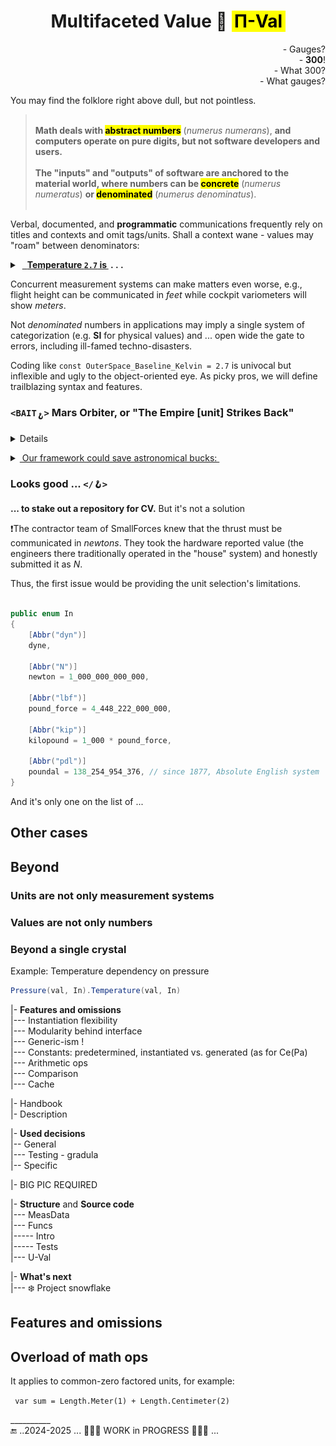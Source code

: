 <h1 align="center">Multifaceted Value 💠 <mark>&thinsp;Π-Val&thinsp;</mark></h1>

<p dir="rtl">?Gauges&nbsp;-<br />!<b>300</b>&nbsp;-<br />
?What 300&nbsp;-<br />?What gauges&nbsp;-</p>

 You may find the folklore right above dull, but not pointless.
 
> &nbsp;\
> **Math deals with <mark>abstract numbers</mark>** (_numerus numerans_), **and computers operate on pure digits, but not software developers and users.\
> \
 The "inputs" and "outputs" of software are anchored to the material world, where numbers can be <mark>concrete</mark>** (_numerus numeratus_) **or <mark>denominated</mark>** (_numerus denominatus_).\
> &nbsp;
 
Verbal, documented, and **programmatic** communications frequently rely on titles and contexts and omit tags/units. Shall a context wane - values may "roam" between denominators:

<details><summary>&nbsp;<ins>&nbsp; <b>Temperature <code>2.7</code> is</b>&thinsp;</ins><b> .&nbsp;.&nbsp;.</b></summary>
<ins>the baseline of the Universe space in <i>Kelvin</i></ins> but in  <i>Celsius</i> or <i>Fahrenheit</i> &nbsp;&mdash;&nbsp; a casual weather for many non-astronauts.<sup>🌡️</sup>
<br /><br />
            
- Earth's closest approach to Mars is ca. `33'900'000` _miles_ but it seems credible in _kilometers_ and _nmi_.
- A child's age of `7` can imply months and years.
- The weekly payment of `1'000` dollars has a national hue: Australian, Canadian, Jamaican, and twenty more.
- _`Jack`_ can be family, given (not only at birth), and a branded name.
- Five stars can mean a constellation and an estimation.

&nbsp; &nbsp;  &nbsp; &nbsp; <sup>🌡️</sup> <samp>`-40°` where **C** and **F** intercept is even more flawed &thinsp;&mdash;&thinsp; is a case required?</samp>

</details>

Concurrent measurement systems can make matters even worse, e.g., flight height can be communicated in <i>feet</i> while cockpit variometers will show <i>meters</i>.

Not _denominated_ numbers in applications may imply a single system of categorization (e.g. **SI** for physical values) and ... open wide the gate to errors, including ill-famed techno-disasters.

Coding like `const OuterSpace_Baseline_Kelvin = 2.7` is univocal but inflexible and ugly to the object-oriented eye. As picky pros, we will define trailblazing syntax and features.

### <a id="mars-orbiter" /><code>&lt;<samp>BAIT</samp><sub>🪝</sub>&gt;</code> Mars Orbiter, or "The Empire [unit] Strikes Back"

<details><summary><ins>&nbsp;<i>Pound-force</i> [lbf] taken for <i>Newton</i> [N] destroyed the NASA Mars Climate Observer in 1999.&nbsp;</ins></summary>
&nbsp;
 
NASA part of the software relied on metric data from the "contractor" (the report doesn't name the known company, and neither do I). Still, the latter sent thrust in the _US Customary units_, based on the good old British **Imperial Pound**. Thus the poor
[Mars Climate Orbiter](https://en.wikipedia.org/wiki/Mars_Climate_Orbiter)<sup><b>w</b></sup> was put below the "survival altitude" orbit. 

```mermaid
---
config:
  look: handDrawn
  theme: neutral
noteBkgColor: rgb(255, 175, 175)
---
sequenceDiagram
participant NAV as Navigation Sofware<br />(Ground)
participant SF as Small Forces<br />Software (Ground)
participant SFO as Small Forces<br />Software (Spacecraft)
participant MCO as Mars Climate<br />Orbiter
participant MARS
 Note right of MARS: Red Planet
       MCO->>SFO: angular momentum!!
      SFO->>MCO: command: thrust to de-spun
      SFO->>SF: AMD with thrust in pound
      SF->>SF: calculate the position (attitude and orientation)
Note over SF,SF: done right since operates in pounds
      SF->>NAV: thrust data
rect rgb(255, 175, 175)
      NAV->>NAV: recalculate trajectory
Note over NAV,NAV: pound-second taken as newton-second 
end
      NAV->>MCO: Trajectory Correction Maneuver
      MCO--)MARS: approaches
Note over MCO,MARS: below the estimated trajectory
      MARS--xMCO: destroys
Note over MARS,MCO: atmospheric stress
destroy participant MCO
```
<div dir="rtl"><sub>Source: <a href="https://sma.nasa.gov/docs/default-source/safety-messages/safetymessage-2009-08-01-themarsclimateorbitermishap.pdf?sfvrsn=eaa1ef8_4">NASA: Lost in Translation, 2009</a></sub></div>

\____________________________________________________________________________________________________ </details>

<details><summary><ins>&nbsp;Our framework could save astronomical bucks:&nbsp;</ins></summary>

```diff

class Thrust : EventArgs
{
-   double Magnitude;
+   UVal.Phys.Mech.Force Magnitude;
    vector Direction;
    milliseconds Duration;
}

namespace CONTRACTOR.SmallForecesTeam;

event EventHandler<ThrustArgs> AngularMomentumDesaturation;

AngularMomentumDesaturation.Invoke(new Thrust {
-  Magnitude = reported_val,
+  Magnitude = Force.pound(reported_val),
   Direction = reported_dir, Duraion = duration
});

namespace NASA.Orbiter.NavigationTeam;

OnForce(Thrust thrust) {
-   Trajectory.Apply(thrust.Magnitude, thrust.Vector, thrust.Duration);
+   Trajectory.Apply(thrust.Magnitude.newton, thrust.Vector, thrust.Duration);
...
}

```

Conversion here is trivial, and <sub><picture><img alt="&nbsp;f&thinsp;u&thinsp;n&thinsp;c&thinsp;w&thinsp;a&thinsp;r&thinsp;e&thinsp;" src="../../_rsc/img/symb/funcware/funcware-bar_16px.jpg" /></picture></sub> offers an implementation [you can test🧪](../../../src/TuttiFrutti/FuncStore.Convers.Tests/PhysMath/Mech/ForcesTests.cs).

\____________________________________________________________________________________________________ </details>

### Looks good ... `</🪝>`

<b>... to stake out a repository for CV.</b> But it's not a solution

❗The contractor team of SmallForces knew that the thrust must be communicated in _newtons_. 
They took the hardware reported value (the engineers there traditionally operated in the "house" system) and honestly submitted it as _N_. 

Thus, the first issue would be providing the unit selection's limitations. 

```csharp

public enum In
{
    [Abbr("dyn")]
    dyne,

    [Abbr("N")]
    newton = 1_000_000_000_000,

    [Abbr("lbf")]
    pound_force = 4_448_222_000_000,

    [Abbr("kip")]
    kilopound = 1_000 * pound_force,

    [Abbr("pdl")]
    poundal = 138_254_954_376, // since 1877, Absolute English system
} 
```

And it's only one on the list of ...

## Other cases

## Beyond

### Units are not only measurement systems

### Values are not only numbers

### Beyond a single crystal

Example: Temperature dependency on pressure

```csharp
Pressure(val, In).Temperature(val, In)
```


|- **Features and omissions**\
|--- Instantiation flexibility\
|--- Modularity behind interface\
|--- Generic-ism !\
|--- Constants: predetermined, instantiated vs. generated (as for Ce(Pa)\
|--- Arithmetic ops\
|--- Comparison\
|--- Cache

|- Handbook\
|- Description

|- **Used decisions**\
|-- General\
|--- Testing - gradula\
|-- Specific

|- BIG PIC REQUIRED

|- **Structure** and **Source code**\
|--- MeasData\
|--- Funcs\
|----- Intro\
|----- Tests\
|--- U-Val

|- **What's next**\
|--- ❄️ Project snowflake

## Features and omissions

## Overload of math ops

It applies to common-zero factored units, for example:

``` var sum = Length.Meter(1) + Length.Centimeter(2)```
 
__________\
🔚 ..2024-2025 ... 🚧🚧🚧 WORK in PROGRESS 🚧🚧🚧 ...
